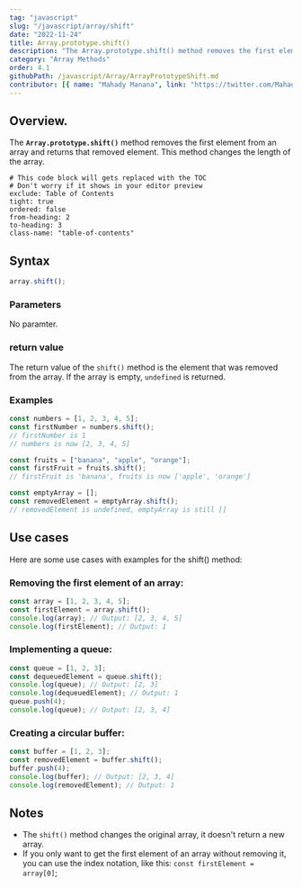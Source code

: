 ```yaml
---
tag: "javascript"
slug: "/javascript/array/shift"
date: "2022-11-24"
title: Array.prototype.shift()
description: "The Array.prototype.shift() method removes the first element from an array and returns that removed element."
category: "Array Methods"
order: 4.1
githubPath: /javascript/Array/ArrayPrototypeShift.md
contributor: [{ name: "Mahady Manana", link: "https://twitter.com/MahadyManana" }]
---
```


## Overview.

The **`Array.prototype.shift()`** method removes the first element from an array and returns that removed element. This method changes the length of the array.



```toc
# This code block will gets replaced with the TOC
# Don't worry if it shows in your editor preview
exclude: Table of Contents
tight: true
ordered: false
from-heading: 2
to-heading: 3
class-name: "table-of-contents"
```

## Syntax

```javascript
array.shift();
```

### Parameters

No paramter.

### return value

The return value of the `shift()` method is the element that was removed from the array. If the array is empty, `undefined` is returned.

### Examples

```javascript
const numbers = [1, 2, 3, 4, 5];
const firstNumber = numbers.shift();
// firstNumber is 1
// numbers is now [2, 3, 4, 5]

const fruits = ["banana", "apple", "orange"];
const firstFruit = fruits.shift();
// firstFruit is 'banana', fruits is now ['apple', 'orange']

const emptyArray = [];
const removedElement = emptyArray.shift();
// removedElement is undefined, emptyArray is still []
```

## Use cases

Here are some use cases with examples for the shift() method:

### Removing the first element of an array:

```javascript
const array = [1, 2, 3, 4, 5];
const firstElement = array.shift();
console.log(array); // Output: [2, 3, 4, 5]
console.log(firstElement); // Output: 1
```

### Implementing a queue:

```javascript
const queue = [1, 2, 3];
const dequeuedElement = queue.shift();
console.log(queue); // Output: [2, 3]
console.log(dequeuedElement); // Output: 1
queue.push(4);
console.log(queue); // Output: [2, 3, 4]
```

### Creating a circular buffer:

```javascript
const buffer = [1, 2, 3];
const removedElement = buffer.shift();
buffer.push(4);
console.log(buffer); // Output: [2, 3, 4]
console.log(removedElement); // Output: 1
```
## Notes

- The `shift()` method changes the original array, it doesn't return a new array.
- If you only want to get the first element of an array without removing it, you can use the index notation, like this: `const firstElement = array[0]`;

